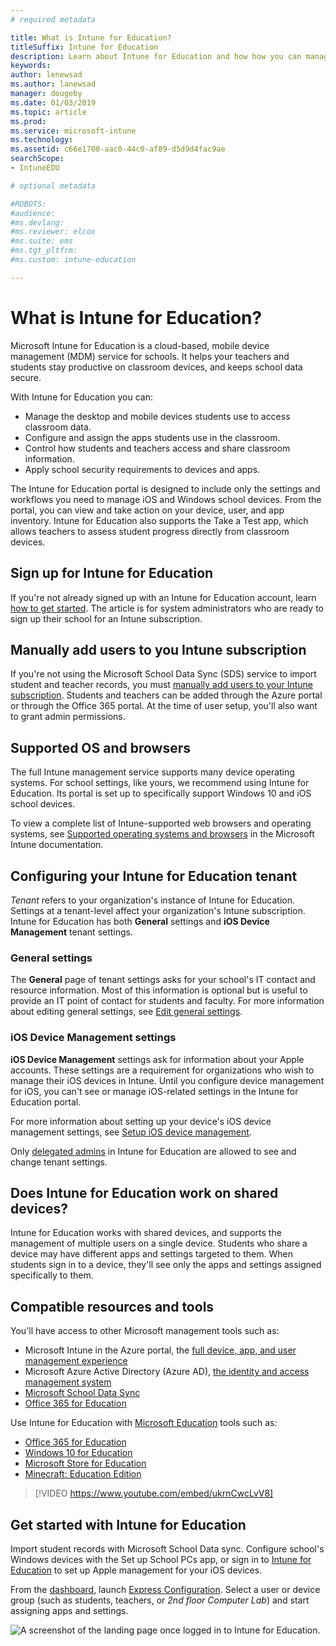 ```yaml
---
# required metadata

title: What is Intune for Education?
titleSuffix: Intune for Education
description: Learn about Intune for Education and how how you can manage iOS and Windows devices in an educational environment.
keywords:
author: lenewsad
ms.author: lanewsad
manager: dougeby
ms.date: 01/03/2019
ms.topic: article
ms.prod:
ms.service: microsoft-intune
ms.technology:
ms.assetid: c66e1700-aac0-44c0-af89-d5d9d4fac9ae
searchScope:
- IntuneEDU

# optional metadata

#ROBOTS:
#audience:
#ms.devlang:
#ms.reviewer: elcox
#ms.suite: ems
#ms.tgt_pltfrm:
#ms.custom: intune-education

---
```


# What is Intune for Education?

Microsoft Intune for Education is a cloud-based, mobile device management (MDM) service for schools. It helps your teachers and students stay productive on classroom devices, and keeps school data secure. 

With Intune for Education you can:
* Manage the desktop and mobile devices students use to access classroom data.
* Configure and assign the apps students use in the classroom.
* Control how students and teachers access and share classroom information.
* Apply school security requirements to devices and apps.

The Intune for Education portal is designed to include only the settings and workflows you need to manage iOS and Windows school devices. From the portal, you can view and take action on your device, user, and app inventory. Intune for Education also supports the Take a Test app, which allows teachers to assess student progress directly from classroom devices.  

## Sign up for Intune for Education
If you're not already signed up with an Intune for Education account, learn [how to get started](https://docs.microsoft.com/intune/account-sign-up). The article is for system administrators who are ready to sign up their school for an Intune subscription. 

## Manually add users to you Intune subscription
If you're not using the Microsoft School Data Sync (SDS) service to import student and teacher records, you must [manually add users to your Intune subscription](https://docs.microsoft.com/intune/users-add). Students and teachers can be added through the Azure portal or through the Office 365 portal. At the time of user setup, you'll also want to grant admin permissions. 

## Supported OS and browsers
The full Intune management service supports many device operating systems. For school settings, like yours, we recommend using Intune for Education. Its portal is set up to specifically support Windows 10 and iOS school devices.  

To view a complete list of Intune-supported web browsers and operating systems, see [Supported operating systems and browsers](https://docs.microsoft.com/intune/supported-devices-browsers) in the Microsoft Intune documentation.  

## Configuring your Intune for Education tenant
*Tenant* refers to your organization's instance of Intune for Education. Settings at a tenant-level affect your organization's Intune subscription. Intune for Education has both **General** settings and **iOS Device Management** tenant settings. 

### General settings
The **General** page of tenant settings asks for your school's IT contact and resource information. Most of this information is optional but is useful to provide an IT point of contact for students and faculty.  For more information about editing general settings, see [Edit general settings](edu-tenant-general-settings.md). 

### iOS Device Management settings  
**iOS Device Management** settings ask for information about your Apple accounts. These settings are a requirement for organizations who wish to manage their iOS devices in Intune. Until you configure device management for iOS, you can't see or manage iOS-related settings in the Intune for Education portal.

For more information about setting up your device's iOS device management settings, see [Setup iOS device management](setup-ios-device-management.md).

Only [delegated admins](group-admin-delegate.md) in Intune for Education are allowed to see and change tenant settings.

## Does Intune for Education work on shared devices?  
Intune for Education works with shared devices, and supports the management of multiple users on a single device. Students who share a device may have different apps and settings targeted to them. When students sign in to a device, they'll see only the apps and settings assigned specifically to them.  

## Compatible resources and tools

You'll have access to other Microsoft management tools such as:
* Microsoft Intune in the Azure portal, the [full device, app, and user management experience](https://docs.microsoft.com/intune/understand-explore/introduction-to-microsoft-intune)
* Microsoft Azure Active Directory (Azure AD), [the identity and access management system](https://docs.microsoft.com/azure/active-directory/active-directory-administer)
* [Microsoft School Data Sync](https://sds.microsoft.com)
* [Office 365 for  Education](https://support.office.com/article/Get-started-with-Office-365-Education-AB02ABE5-A1EE-458C-B749-5B44416CCF14)

Use Intune for Education with [Microsoft Education](https://docs.microsoft.com/education/itadmins) tools such as:

- [Office 365 for Education](https://support.office.com/article/Set-up-Office-365-for-business-6a3a29a0-e616-4713-99d1-15eda62d04fa)
- [Windows 10 for Education](https://docs.microsoft.com/education/windows)
- [Microsoft Store for Education](https://docs.microsoft.com/microsoft-store/index?toc=/microsoft-store/education/toc.json)
- [Minecraft: Education Edition](https://docs.microsoft.com/education/windows/school-get-minecraft)

> [!VIDEO https://www.youtube.com/embed/ukrnCwcLvV8]

## Get started with Intune for Education
Import student records with Microsoft School Data sync. Configure school's Windows devices with the Set up School PCs app, or sign in to [Intune for Education](https://intuneeducation.portal.azure.com) to set up Apple management for your iOS devices.

From the [dashboard](how-do-i-customize-my-dashboard.md), launch [Express Configuration](Express-configuration-intune-edu.md). Select a user or device group (such as students, teachers, or _2nd floor Computer Lab_) and start assigning apps and settings.

![A screenshot of the landing page once logged in to Intune for Education.](./media/dashboard-001-landing-page.png)
